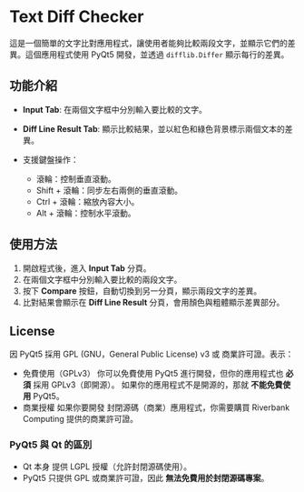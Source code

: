 # Text Diff Checker

這是一個簡單的文字比對應用程式，讓使用者能夠比較兩段文字，並顯示它們的差異。這個應用程式使用 PyQt5 開發，並透過 `difflib.Differ` 顯示每行的差異。

## 功能介紹

- **Input Tab**: 在兩個文字框中分別輸入要比較的文字。
- **Diff Line Result Tab**: 顯示比較結果，並以紅色和綠色背景標示兩個文本的差異。

- 支援鍵盤操作：
  - 滾輪：控制垂直滾動。
  - Shift + 滾輪：同步左右兩側的垂直滾動。
  - Ctrl + 滾輪：縮放內容大小。
  - Alt + 滾輪：控制水平滾動。

## 使用方法

1. 開啟程式後，進入 **Input Tab** 分頁。
2. 在兩個文字框中分別輸入要比較的兩段文字。
3. 按下 **Compare** 按鈕，自動切換到另一分頁，顯示兩段文字的差異。
4. 比對結果會顯示在 **Diff Line Result** 分頁，會用顏色與粗體顯示差異部分。

## License

因 PyQt5 採用 GPL (GNU，General Public License) v3 或 商業許可證。表示：

- 免費使用（GPLv3）
你可以免費使用 PyQt5 進行開發，但你的應用程式也 **必須** 採用 GPLv3（即開源）。
如果你的應用程式不是開源的，那就 **不能免費使用** PyQt5。
- 商業授權
如果你要開發 封閉源碼（商業）應用程式，你需要購買 Riverbank Computing 提供的商業許可證。


### PyQt5 與 Qt 的區別
- Qt 本身 提供 LGPL 授權（允許封閉源碼使用）。
- PyQt5 只提供 GPL 或商業許可證，因此 **無法免費用於封閉源碼專案**。
